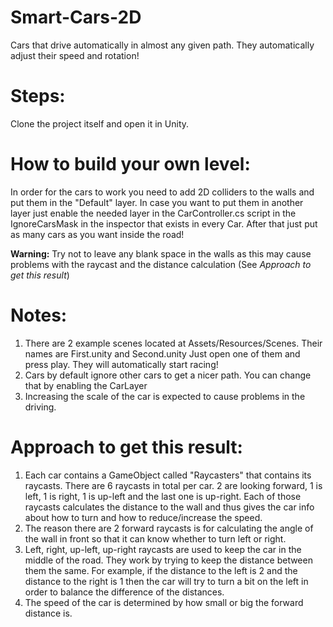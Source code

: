 # Smart-Cars-2D
Cars that drive automatically in almost any given path. They automatically adjust their speed and rotation!

# Steps:
Clone the project itself and open it in Unity.

# How to build your own level:
In order for the cars to work you need to add 2D colliders to the walls and put them in the "Default" layer. In case you want to put them in another layer just enable the needed layer in the CarController.cs script in the IgnoreCarsMask in the inspector that exists in every Car.
After that just put as many cars as you want inside the road!

**Warning:** Try not to leave any blank space in the walls as this may cause problems with the raycast and the distance calculation (See *Approach to get this result*)

# Notes:
1) There are 2 example scenes located at Assets/Resources/Scenes. Their names are First.unity and Second.unity
Just open one of them and press play. They will automatically start racing!
2) Cars by default ignore other cars to get a nicer path. You can change that by enabling the CarLayer
3) Increasing the scale of the car is expected to cause problems in the driving.

# Approach to get this result:
1) Each car contains a GameObject called "Raycasters" that contains its raycasts. There are 6 raycasts in total per car. 2 are looking forward, 1 is left, 1 is right, 1 is up-left and the last one is up-right. Each of those raycasts calculates the distance to the wall and thus gives the car info about how to turn and how to reduce/increase the speed.
2) The reason there are 2 forward raycasts is for calculating the angle of the wall in front so that it can know whether to turn left or right.
3) Left, right, up-left, up-right raycasts are used to keep the car in the middle of the road. They work by trying to keep the distance between them the same. For example, if the distance to the left is 2 and the distance to the right is 1 then the car will try to turn a bit on the left in order to balance the difference of the distances.
4) The speed of the car is determined by how small or big the forward distance is.
